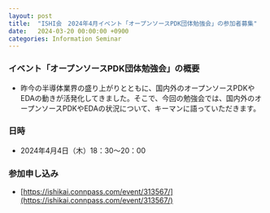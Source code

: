 ```yaml
---
layout: post
title:  "ISHI会　2024年4月イベント「オープンソースPDK団体勉強会」の参加者募集"
date:   2024-03-20 00:00:00 +0900
categories: Information Seminar
---
```


### イベント「オープンソースPDK団体勉強会」の概要
* 昨今の半導体業界の盛り上がりとともに、国内外のオープンソースPDKやEDAの動きが活発化してきました。そこで、今回の勉強会では、国内外のオープンソースPDKやEDAの状況について、キーマンに語っていただきます。

### 日時
* 2024年4月4日（木）18：30〜20：00  

### 参加申し込み 
* [https://ishikai.connpass.com/event/313567/](https://ishikai.connpass.com/event/313567/)  

